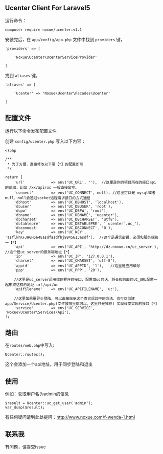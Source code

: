 ## Ucenter Client For Laravel5

运行命令：
~~~
composer require noxue/ucenter:v1.1
~~~

安装完后，在 `app/config/app.php` 文件中找到 `providers` 键，

~~~
'providers' => [

    'Noxue\Ucenter\UcenterServiceProvider'

]
~~~

找到 `aliases` 键，

~~~
'aliases' => [

    'Ucenter' => 'Noxue\Ucenter\Facades\Ucenter'

]
~~~

## 配置文件
运行以下命令发布配置文件

创建 `config/ucenter.php` 写入以下内容：

```
<?php

/**
 * 为了方便，直接修改以下带【*】的配置即可
 */

return [
    'url'            => env('UC_URL', ''),  //这里是你的项目所在的接口api的前缀，比如 /xx/api/uc 一般直接留空。
    'connect'        => env('UC_CONNECT', null), //这里可以是 mysql或者null，null会通过socket远程请求接口的方式通信
    'dbhost'         => env('UC_DBHOST', 'localhost'),
    'dbuser'         => env('UC_DBUSER', 'root'),
    'dbpw'           => env('UC_DBPW', 'root'),
    'dbname'         => env('UC_DBNAME', 'ucenter'),
    'dbcharset'      => env('UC_DBCHARSET', 'utf8'),
    'dbtablepre'     => env('UC_DBTABLEPRE', '`ucenter`.uc_'),
    'dbconnect'      => env('UC_DBCONNECT', '0'),
    'key'            => env('UC_KEY', 'asflkhKFJHGH5648asdfasdfhj9845613asdf'),  //这个是通信密钥，必须和服务端统一【*】
    'api'            => env('UC_API', 'http://dz.noxue.cn/uc_server'),                  //这个是uc_server的服务端地址【*】
    'ip'             => env('UC_IP', '127.0.0.1'),
    'charset'        => env('UC_CHARSET', 'utf-8'),
    'appid'          => env('UC_APPID', '1'),   //这里是应用编号
    'ppp'            => env('UC_PPP', '20'),

    //这里是uc_server调用你的程序的接口，配置成uc的话，将会和前面的UC_URL配置一起形成这样的地址 url/api/uc
    'apifilename'    => env('UC_APIFILENAME', 'uc'),

    //这里如果要异步登陆，可以直接继承这个类实现其中的方法，也可以创建app/Service/Ucenter.php(文件放哪里都可以，这里只是推荐) 实现该类实现的接口【*】
    'service'        => env('UC_SERVICE', 'Noxue\Ucenter\Services\Api'),
];

```

## 路由

在`routes/web.php`中写入:

`Ucenter::routes();`

这个会添加一个api地址，用于同步登陆和退出

## 使用
例如：获取用户名为admin的信息
~~~
$result = Ucenter::uc_get_user('admin');
var_dump($result);
~~~

有任何疑问请到此处提问：http://www.noxue.com/f-wenda-1.html

## 联系我
有问题，请提交issue
